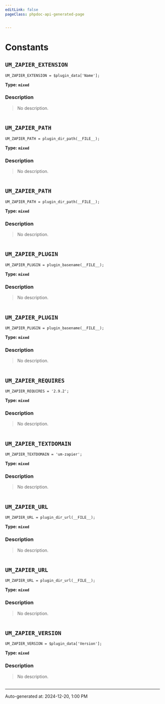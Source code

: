 ```yaml
---
editLink: false
pageClass: phpdoc-api-generated-page


---
```


# Constants

        
##  `UM_ZAPIER_EXTENSION`    



```php:no-line-numbers
UM_ZAPIER_EXTENSION = $plugin_data['Name'];
```

**Type:** **`mixed`**

### Description

> No description.

| | |
|:--------:| ----------- |

        
##  `UM_ZAPIER_PATH`    



```php:no-line-numbers
UM_ZAPIER_PATH = plugin_dir_path(__FILE__);
```

**Type:** **`mixed`**

### Description

> No description.

| | |
|:--------:| ----------- |

        
##  `UM_ZAPIER_PATH`    



```php:no-line-numbers
UM_ZAPIER_PATH = plugin_dir_path(__FILE__);
```

**Type:** **`mixed`**

### Description

> No description.

| | |
|:--------:| ----------- |

        
##  `UM_ZAPIER_PLUGIN`    



```php:no-line-numbers
UM_ZAPIER_PLUGIN = plugin_basename(__FILE__);
```

**Type:** **`mixed`**

### Description

> No description.

| | |
|:--------:| ----------- |

        
##  `UM_ZAPIER_PLUGIN`    



```php:no-line-numbers
UM_ZAPIER_PLUGIN = plugin_basename(__FILE__);
```

**Type:** **`mixed`**

### Description

> No description.

| | |
|:--------:| ----------- |

        
##  `UM_ZAPIER_REQUIRES`    



```php:no-line-numbers
UM_ZAPIER_REQUIRES = '2.9.2';
```

**Type:** **`mixed`**

### Description

> No description.

| | |
|:--------:| ----------- |

        
##  `UM_ZAPIER_TEXTDOMAIN`    



```php:no-line-numbers
UM_ZAPIER_TEXTDOMAIN = 'um-zapier';
```

**Type:** **`mixed`**

### Description

> No description.

| | |
|:--------:| ----------- |

        
##  `UM_ZAPIER_URL`    



```php:no-line-numbers
UM_ZAPIER_URL = plugin_dir_url(__FILE__);
```

**Type:** **`mixed`**

### Description

> No description.

| | |
|:--------:| ----------- |

        
##  `UM_ZAPIER_URL`    



```php:no-line-numbers
UM_ZAPIER_URL = plugin_dir_url(__FILE__);
```

**Type:** **`mixed`**

### Description

> No description.

| | |
|:--------:| ----------- |

        
##  `UM_ZAPIER_VERSION`    



```php:no-line-numbers
UM_ZAPIER_VERSION = $plugin_data['Version'];
```

**Type:** **`mixed`**

### Description

> No description.

| | |
|:--------:| ----------- |



--------

<div class="page-edit">
    <div class="last-updated">
        <span class="prefix">Auto-generated at: </span>
        <span class="time">2024-12-20, 1:00 PM</span>
    </div>
</div>



